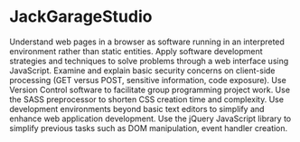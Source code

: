 # JackGarageStudio

Understand web pages in a browser as software running in an interpreted environment rather than static entities. Apply software development strategies and techniques to solve problems through a web interface using JavaScript. Examine and explain basic security concerns on client-side processing (GET versus POST, sensitive information, code exposure). Use Version Control software to facilitate group programming project work. Use the SASS preprocessor to shorten CSS creation time and complexity. Use development environments beyond basic text editors to simplify and enhance web application development. Use the jQuery JavaScript library to simplify previous tasks such as DOM manipulation, event handler creation.
